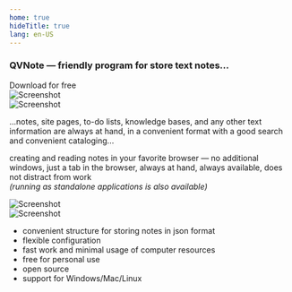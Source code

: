 ```yaml
---
home: true
hideTitle: true
lang: en-US
---
```


<div class="row mb-4 mb-md-5">
<div class="col-12 col-md-6 align-self-center order-2 order-md-1">
<h3><span class="text-success d-inline-block">QVNote</span> <span class="ml-1 mr-1">—</span> friendly program for store text notes...</h3>
<div class="text-center">
<router-link to="/download" class="btn btn-primary btn-sm mt-3">Download for free <i class="fas fa-download ml-1"></i></router-link>
</div>
</div>
<div class="col-12 col-md-6 order-1 order-md-2">
<img src="/images/s1_en.png" class="shadow-lg mb-4" alt="Screenshot">
</div>
</div>

<div class="row mb-2 mb-md-5">
<div class="col-12 col-md-6">
<img src="/images/s2_en.png" class="shadow-lg mb-4" alt="Screenshot">
</div>
<div class="col-12 col-md-6 align-self-center">

...notes, site pages, to-do lists, knowledge bases, and any other text information are always at hand, in a convenient format with a good search and convenient cataloging...

</div>
</div>

<div class="row mb-2 mb-md-5">
<div class="col-12 col-md-6 align-self-center order-2 order-md-1">

creating and reading notes in your favorite browser <span class="ml-1 mr-1">—</span> no additional windows, just a tab in the browser, always at hand, always available, does not distract from work  
_(running as standalone applications is also available)_

</div>
<div class="col-12 col-md-6 order-1 order-md-2">
<img src="/images/s3_en.png" class="shadow-lg mb-4" alt="Screenshot">
</div>
</div>

<div class="row">
<div class="col-12 col-md-6">
<img src="/images/s4.png" class="shadow-lg mb-4" alt="Screenshot">
</div>
<div class="col-12 col-md-6 align-self-center">

* convenient structure for storing notes in json format
* flexible configuration
* fast work and minimal usage of computer resources
* free for personal use
* open source
* support for Windows/Mac/Linux

</div>
</div>

<div class="mt-2  mb-md-3"></div>
